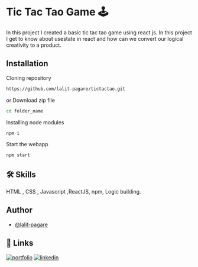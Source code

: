 
# Tic Tac Tao Game 🕹️

In this project I created a basic tic tac tao game using react js. In this project I get to know about usestate in react and how can we convert our logical creativity to a product.
## Installation

Cloning repository 

```bash
https://github.com/lalit-pagare/tictactao.git
```
or Download zip file 

```bash
cd folder_name
```
Installing node modules
```bash
npm i
```
Start the webapp
```bash
npm start
```
## 🛠 Skills
HTML , CSS , Javascript ,ReactJS, npm, Logic building.
## Author

- [@lalit-pagare](https://github.com/lalit-pagare)

## 🔗 Links
[![portfolio](https://img.shields.io/badge/my_portfolio-000?style=for-the-badge&logo=ko-fi&logoColor=white)](https://github.com/lalit-pagare)
[![linkedin](https://img.shields.io/badge/linkedin-0A66C2?style=for-the-badge&logo=linkedin&logoColor=white)](https://www.linkedin.com/in/lalit-pagare-b4926b228/)
